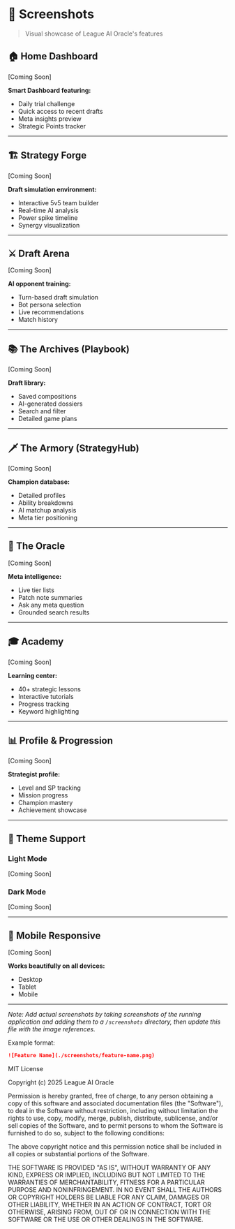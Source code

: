 # 📸 Screenshots

> Visual showcase of League AI Oracle's features

## 🏠 Home Dashboard

[Coming Soon]

**Smart Dashboard featuring:**
- Daily trial challenge
- Quick access to recent drafts
- Meta insights preview
- Strategic Points tracker

---

## 🏗️ Strategy Forge

[Coming Soon]

**Draft simulation environment:**
- Interactive 5v5 team builder
- Real-time AI analysis
- Power spike timeline
- Synergy visualization

---

## ⚔️ Draft Arena

[Coming Soon]

**AI opponent training:**
- Turn-based draft simulation
- Bot persona selection
- Live recommendations
- Match history

---

## 📚 The Archives (Playbook)

[Coming Soon]

**Draft library:**
- Saved compositions
- AI-generated dossiers
- Search and filter
- Detailed game plans

---

## 🗡️ The Armory (StrategyHub)

[Coming Soon]

**Champion database:**
- Detailed profiles
- Ability breakdowns
- AI matchup analysis
- Meta tier positioning

---

## 🔮 The Oracle

[Coming Soon]

**Meta intelligence:**
- Live tier lists
- Patch note summaries
- Ask any meta question
- Grounded search results

---

## 🎓 Academy

[Coming Soon]

**Learning center:**
- 40+ strategic lessons
- Interactive tutorials
- Progress tracking
- Keyword highlighting

---

## 📊 Profile & Progression

[Coming Soon]

**Strategist profile:**
- Level and SP tracking
- Mission progress
- Champion mastery
- Achievement showcase

---

## 🎨 Theme Support

### Light Mode
[Coming Soon]

### Dark Mode
[Coming Soon]

---

## 📱 Mobile Responsive

[Coming Soon]

**Works beautifully on all devices:**
- Desktop
- Tablet
- Mobile

---

*Note: Add actual screenshots by taking screenshots of the running application and adding them to a `/screenshots` directory, then update this file with the image references.*

Example format:
```markdown
![Feature Name](./screenshots/feature-name.png)
```
MIT License

Copyright (c) 2025 League AI Oracle

Permission is hereby granted, free of charge, to any person obtaining a copy
of this software and associated documentation files (the "Software"), to deal
in the Software without restriction, including without limitation the rights
to use, copy, modify, merge, publish, distribute, sublicense, and/or sell
copies of the Software, and to permit persons to whom the Software is
furnished to do so, subject to the following conditions:

The above copyright notice and this permission notice shall be included in all
copies or substantial portions of the Software.

THE SOFTWARE IS PROVIDED "AS IS", WITHOUT WARRANTY OF ANY KIND, EXPRESS OR
IMPLIED, INCLUDING BUT NOT LIMITED TO THE WARRANTIES OF MERCHANTABILITY,
FITNESS FOR A PARTICULAR PURPOSE AND NONINFRINGEMENT. IN NO EVENT SHALL THE
AUTHORS OR COPYRIGHT HOLDERS BE LIABLE FOR ANY CLAIM, DAMAGES OR OTHER
LIABILITY, WHETHER IN AN ACTION OF CONTRACT, TORT OR OTHERWISE, ARISING FROM,
OUT OF OR IN CONNECTION WITH THE SOFTWARE OR THE USE OR OTHER DEALINGS IN THE
SOFTWARE.

